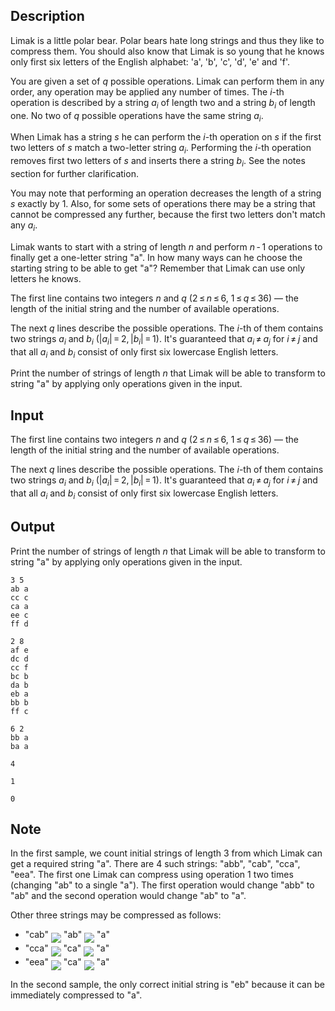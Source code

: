 ## Description

<div><p>Limak is a little polar bear. Polar bears hate long strings and thus they like to compress them. You should also know that Limak is so young that he knows only first six letters of the English alphabet: '<span class="tex-font-style-tt">a</span>', '<span class="tex-font-style-tt">b</span>', '<span class="tex-font-style-tt">c</span>', '<span class="tex-font-style-tt">d</span>', '<span class="tex-font-style-tt">e</span>' and '<span class="tex-font-style-tt">f</span>'.</p><p>You are given a set of <span class="tex-span"><i>q</i></span> possible operations. Limak can perform them in any order, any operation may be applied any number of times. The <span class="tex-span"><i>i</i></span>-th operation is described by a string <span class="tex-span"><i>a</i><sub class="lower-index"><i>i</i></sub></span> of length two and a string <span class="tex-span"><i>b</i><sub class="lower-index"><i>i</i></sub></span> of length one. No two of <span class="tex-span"><i>q</i></span> possible operations have the same string <span class="tex-span"><i>a</i><sub class="lower-index"><i>i</i></sub></span>.</p><p>When Limak has a string <span class="tex-span"><i>s</i></span> he can perform the <span class="tex-span"><i>i</i></span>-th operation on <span class="tex-span"><i>s</i></span> if the first two letters of <span class="tex-span"><i>s</i></span> match a two-letter string <span class="tex-span"><i>a</i><sub class="lower-index"><i>i</i></sub></span>. Performing the <span class="tex-span"><i>i</i></span>-th operation removes first two letters of <span class="tex-span"><i>s</i></span> and inserts there a string <span class="tex-span"><i>b</i><sub class="lower-index"><i>i</i></sub></span>. See the notes section for further clarification.</p><p>You may note that performing an operation decreases the length of a string <span class="tex-span"><i>s</i></span> exactly by <span class="tex-span">1</span>. Also, for some sets of operations there may be a string that cannot be compressed any further, because the first two letters don't match any <span class="tex-span"><i>a</i><sub class="lower-index"><i>i</i></sub></span>.</p><p>Limak wants to start with a string of length <span class="tex-span"><i>n</i></span> and perform <span class="tex-span"><i>n</i> - 1</span> operations to finally get a one-letter string "<span class="tex-font-style-tt">a</span>". In how many ways can he choose the starting string to be able to get "<span class="tex-font-style-tt">a</span>"? Remember that Limak can use only letters he knows.</p></div><div class="input-specification"><p>The first line contains two integers <span class="tex-span"><i>n</i></span> and <span class="tex-span"><i>q</i></span> (<span class="tex-span">2 ≤ <i>n</i> ≤ 6</span>, <span class="tex-span">1 ≤ <i>q</i> ≤ 36</span>)&nbsp;— the length of the initial string and the number of available operations.</p><p>The next <span class="tex-span"><i>q</i></span> lines describe the possible operations. The <span class="tex-span"><i>i</i></span>-th of them contains two strings <span class="tex-span"><i>a</i><sub class="lower-index"><i>i</i></sub></span> and <span class="tex-span"><i>b</i><sub class="lower-index"><i>i</i></sub></span> (<span class="tex-span">|<i>a</i><sub class="lower-index"><i>i</i></sub>| = 2, |<i>b</i><sub class="lower-index"><i>i</i></sub>| = 1</span>). It's guaranteed that <span class="tex-span"><i>a</i><sub class="lower-index"><i>i</i></sub> ≠ <i>a</i><sub class="lower-index"><i>j</i></sub></span> for <span class="tex-span"><i>i</i> ≠ <i>j</i></span> and that all <span class="tex-span"><i>a</i><sub class="lower-index"><i>i</i></sub></span> and <span class="tex-span"><i>b</i><sub class="lower-index"><i>i</i></sub></span> consist of only first six lowercase English letters.</p></div><div class="output-specification"><p>Print the number of strings of length <span class="tex-span"><i>n</i></span> that Limak will be able to transform to string "<span class="tex-font-style-tt">a</span>" by applying only operations given in the input.</p></div>

## Input

<p>The first line contains two integers <span class="tex-span"><i>n</i></span> and <span class="tex-span"><i>q</i></span> (<span class="tex-span">2 ≤ <i>n</i> ≤ 6</span>, <span class="tex-span">1 ≤ <i>q</i> ≤ 36</span>)&nbsp;— the length of the initial string and the number of available operations.</p><p>The next <span class="tex-span"><i>q</i></span> lines describe the possible operations. The <span class="tex-span"><i>i</i></span>-th of them contains two strings <span class="tex-span"><i>a</i><sub class="lower-index"><i>i</i></sub></span> and <span class="tex-span"><i>b</i><sub class="lower-index"><i>i</i></sub></span> (<span class="tex-span">|<i>a</i><sub class="lower-index"><i>i</i></sub>| = 2, |<i>b</i><sub class="lower-index"><i>i</i></sub>| = 1</span>). It's guaranteed that <span class="tex-span"><i>a</i><sub class="lower-index"><i>i</i></sub> ≠ <i>a</i><sub class="lower-index"><i>j</i></sub></span> for <span class="tex-span"><i>i</i> ≠ <i>j</i></span> and that all <span class="tex-span"><i>a</i><sub class="lower-index"><i>i</i></sub></span> and <span class="tex-span"><i>b</i><sub class="lower-index"><i>i</i></sub></span> consist of only first six lowercase English letters.</p>

## Output

<p>Print the number of strings of length <span class="tex-span"><i>n</i></span> that Limak will be able to transform to string "<span class="tex-font-style-tt">a</span>" by applying only operations given in the input.</p>





```input1
3 5
ab a
cc c
ca a
ee c
ff d

```




```input2
2 8
af e
dc d
cc f
bc b
da b
eb a
bb b
ff c

```




```input3
6 2
bb a
ba a

```




```output1
4

```




```output2
1

```




```output3
0

```



## Note

<p>In the first sample, we count initial strings of length <span class="tex-span">3</span> from which Limak can get a required string "<span class="tex-font-style-tt">a</span>". There are <span class="tex-span">4</span> such strings: "<span class="tex-font-style-tt">abb</span>", "<span class="tex-font-style-tt">cab</span>", "<span class="tex-font-style-tt">cca</span>", "<span class="tex-font-style-tt">eea</span>". The first one Limak can compress using operation <span class="tex-span">1</span> two times (changing "<span class="tex-font-style-tt">ab</span>" to a single "<span class="tex-font-style-tt">a</span>"). The first operation would change "<span class="tex-font-style-tt">abb</span>" to "<span class="tex-font-style-tt">ab</span>" and the second operation would change "<span class="tex-font-style-tt">ab</span>" to "<span class="tex-font-style-tt">a</span>".</p><p>Other three strings may be compressed as follows: </p><ul> <li> "<span class="tex-font-style-tt">cab</span>" <img align="middle" class="tex-formula" src="file://3P8ztuBh.png" style="max-width: 100.0%;max-height: 100.0%;"> "<span class="tex-font-style-tt">ab</span>" <img align="middle" class="tex-formula" src="file://CgUtEICl.png" style="max-width: 100.0%;max-height: 100.0%;"> "<span class="tex-font-style-tt">a</span>" </li><li> "<span class="tex-font-style-tt">cca</span>" <img align="middle" class="tex-formula" src="file://TupRXuVc.png" style="max-width: 100.0%;max-height: 100.0%;"> "<span class="tex-font-style-tt">ca</span>" <img align="middle" class="tex-formula" src="file://Y4A8eHnU.png" style="max-width: 100.0%;max-height: 100.0%;"> "<span class="tex-font-style-tt">a</span>" </li><li> "<span class="tex-font-style-tt">eea</span>" <img align="middle" class="tex-formula" src="file://MhhogTpJ.png" style="max-width: 100.0%;max-height: 100.0%;"> "<span class="tex-font-style-tt">ca</span>" <img align="middle" class="tex-formula" src="file://X0LW48Ci.png" style="max-width: 100.0%;max-height: 100.0%;"> "<span class="tex-font-style-tt">a</span>" </li></ul><p>In the second sample, the only correct initial string is "<span class="tex-font-style-tt">eb</span>" because it can be immediately compressed to "<span class="tex-font-style-tt">a</span>".</p>
